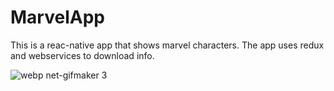 # MarvelApp
This is a reac-native app that shows marvel characters. The app uses redux and webservices to download info. 

![webp net-gifmaker 3](https://user-images.githubusercontent.com/14358318/34654798-d6ba8cd6-f400-11e7-951a-f9bc658b3076.gif)
